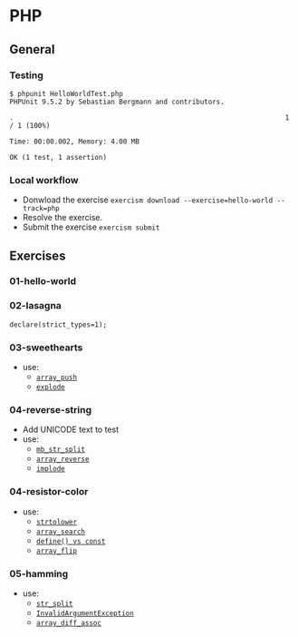 # PHP

## General

### Testing

```
$ phpunit HelloWorldTest.php 
PHPUnit 9.5.2 by Sebastian Bergmann and contributors.

.                                                                   1 / 1 (100%)

Time: 00:00.002, Memory: 4.00 MB

OK (1 test, 1 assertion)
```

### Local workflow
- Donwload the exercise `exercism download --exercise=hello-world --track=php`
- Resolve the exercise.
- Submit the exercise `exercism submit`


## Exercises

### 01-hello-world

### 02-lasagna
`declare(strict_types=1);`

### 03-sweethearts
 - use:
   - [`array_push`](https://www.php.net/manual/en/function.array-push.php)
   - [`explode`](https://www.php.net/manual/es/function.explode.php)

### 04-reverse-string
 - Add UNICODE text to test
 - use:
   - [`mb_str_split`](https://www.php.net/manual/es/function.mb-str-split.php)
   - [`array_reverse`](https://www.php.net/manual/es/function.array-reverse)
   - [`implode`](https://www.php.net/manual/es/function.implode)

### 04-resistor-color
 - use:
   - [`strtolower`](https://www.php.net/manual/es/function.strtolower.php)
   - [`array_search`](https://www.php.net/manual/es/function.array-search.php)
   - [`define() vs const`](https://www.php.net/manual/es/language.constants.syntax.php)
   - [`array_flip`](https://www.php.net/manual/es/function.array-flip.php)

### 05-hamming
 - use:
   - [`str_split`](https://www.php.net/manual/es/function.str-split.php)
   - [`InvalidArgumentException`](https://www.php.net/manual/en/class.invalidargumentexception.php)
   - [`array_diff_assoc`](https://www.php.net/manual/es/function.array-diff-assoc.php)

